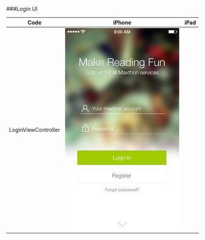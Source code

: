###Login UI

|  Code       | iPhone   |  iPad  |
| ------        | ------      | ------  |
| LoginViewController        |   ![](iOS/Assert/Login_iPhone.jpg)     |        |
